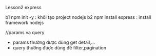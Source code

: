 Lesson2 express

b1 npm init -y : khỏi tạo project nodejs
b2 npm install express : install framework nodejs

//params va query

- params thường được dùng get detail,...
- query thường được dùng để filter,pagination
